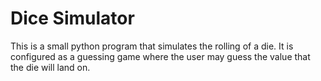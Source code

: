 # Dice Simulator

This is a small python program that simulates the rolling of a die. It is configured as a guessing game where the user may guess the value that the die will land on.
